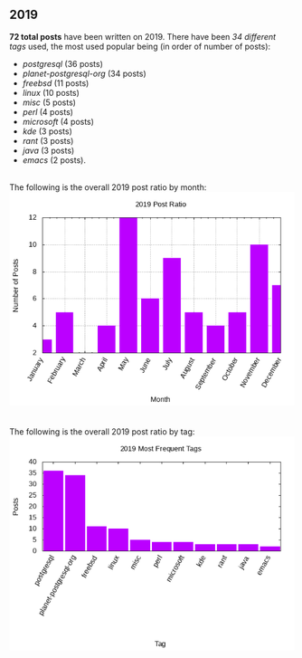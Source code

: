 ## 2019 

**72 total posts** have been written on 2019.
There have been *34 different tags* used, the most
used popular being (in order of number of posts):
 
- *postgresql* (36 posts)  
- *planet-postgresql-org* (34 posts)  
- *freebsd* (11 posts)  
- *linux* (10 posts)  
- *misc* (5 posts)  
- *perl* (4 posts)  
- *microsoft* (4 posts)  
- *kde* (3 posts)  
- *rant* (3 posts)  
- *java* (3 posts)  
- *emacs* (2 posts).<br/>
<br/>
The following is the overall 2019 post ratio by month:
<br/>
    <center>
      <img src="/images/stats/2019-months.png" alt="2019 post ratio per month" />
    </center>
<br/>

<br/>
The following is the overall 2019 post ratio by tag:
<br/>
  <center>
    <img src="/images/stats/2019-tags.png" alt="2019 post ratio per tag" />
  </center>
<br/>
